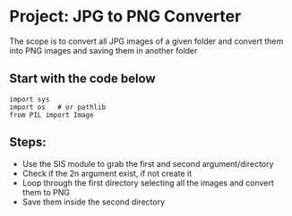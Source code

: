# Project: JPG to PNG Converter

The scope is to convert all JPG images of a given folder and convert them into PNG images and saving them in another folder

## Start with the code below

```
import sys
import os   # or pathlib
from PIL import Image
```

## Steps:
- Use the SIS module to grab the first and second argument/directory
- Check if the 2n argument exist, if not create it
- Loop through the first directory selecting all the images and convert them to PNG
- Save them inside the second directory
